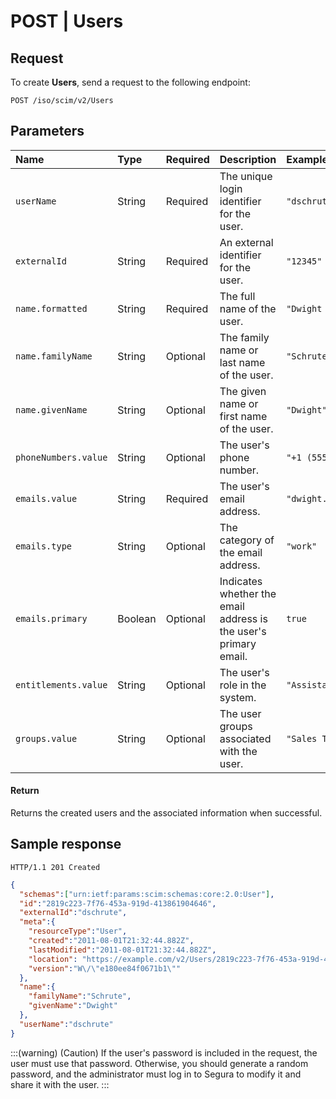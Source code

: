 # POST | Users

## Request

To create **Users**, send a request to the following endpoint: 

`POST /iso/scim/v2/Users`

## Parameters

| Name | Type | Required | Description | Example |
| :---- | :---- | :---- | :---- | :---- |
| `userName` | String | Required | The unique login identifier for the user. | `"dschrute"` |
| `externalId` | String | Required | An external identifier for the user. | `"12345"` |
| `name.formatted` | String | Required | The full name of the user. | `"Dwight Schrute"` |
| `name.familyName` | String | Optional | The family name or last name of the user. | `"Schrute"` |
| `name.givenName` | String | Optional | The given name or first name of the user. | `"Dwight"` |
| `phoneNumbers.value` | String | Optional | The user's phone number. | `"+1 (555) 123-4567"` |
| `emails.value` | String | Required | The user's email address. | `"dwight.schrute@theoffice.com"` |
| `emails.type` | String | Optional | The category of the email address. | `"work"` |
| `emails.primary` | Boolean | Optional | Indicates whether the email address is the user's primary email. | `true` |
| `entitlements.value` | String | Optional | The user's role in the system. | `"Assistant Regional Manager"` |
| `groups.value` | String | Optional | The user groups associated with the user. | `"Sales Team"` |

#### Return

Returns the created users and the associated information when successful.

## Sample response

`HTTP/1.1 201 Created`

```json
{
  "schemas":["urn:ietf:params:scim:schemas:core:2.0:User"],
  "id":"2819c223-7f76-453a-919d-413861904646",
  "externalId":"dschrute",
  "meta":{
    "resourceType":"User",
    "created":"2011-08-01T21:32:44.882Z",
    "lastModified":"2011-08-01T21:32:44.882Z",
    "location": "https://example.com/v2/Users/2819c223-7f76-453a-919d-413861904646",
    "version":"W\/\"e180ee84f0671b1\""
  },
  "name":{
    "familyName":"Schrute",
    "givenName":"Dwight"
  },
  "userName":"dschrute"
}
```

:::(warning) (Caution)
If the user's password is included in the request, the user must use that password. Otherwise, you should generate a random password, and the administrator must log in to Segura to modify it and share it with the user.
:::